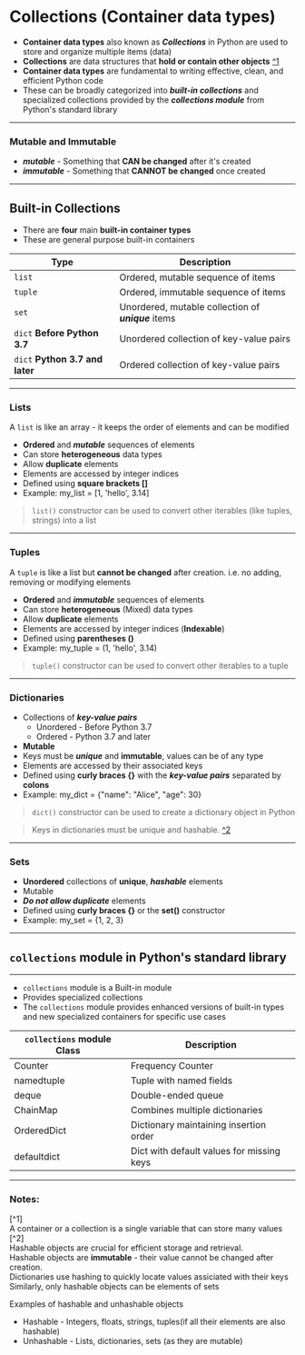 # Collections (Container data types) 

- **Container data types** also known as ***Collections*** in Python are used to store and organize multiple items (data)
- **Collections** are data structures that **hold or contain other objects** [^1](#footnote-1)
- **Container data types** are fundamental to writing effective, clean, and efficient Python code
- These can be broadly categorized into ***built-in collections*** and specialized collections provided by the ***collections module*** from Python's standard library

---
### Mutable and Immutable

- ***mutable*** - Something that **CAN be changed** after it's created
- ***immutable*** - Something that **CANNOT be changed** once created

---
## Built-in Collections

- There are **four** main **built-in container types**
- These are general purpose built-in containers

| Type                              | Description                                         |
| ----------------------------------| ----------------------------------------------------|
| `list`                            | Ordered, mutable sequence of items                  |
| `tuple`                           | Ordered, immutable sequence of items                |
| `set`                             | Unordered, mutable collection of ***unique*** items |
| `dict` **Before Python 3.7**      | Unordered collection of key-value pairs             |
| `dict` **Python 3.7 and later**   | Ordered collection of key-value pairs               |

---
### Lists

A `list` is like an array - it keeps the order of elements and can be modified

* **Ordered** and ***mutable*** sequences of elements
* Can store **heterogeneous** data types
* Allow **duplicate** elements
* Elements are accessed by integer indices
* Defined using **square brackets []**
* Example: my_list = [1, 'hello', 3.14]

> `list()` constructor can be used to convert other iterables (like tuples, strings) into a list

---

### Tuples

A `tuple` is like a list but **cannot be changed** after creation. i.e. no adding, removing or modifying elements

* **Ordered** and ***immutable*** sequences of elements
* Can store **heterogeneous** (Mixed) data types
* Allow **duplicate** elements
* Elements are accessed by integer indices  (**Indexable**)
* Defined using **parentheses ()**
* Example: my_tuple = (1, 'hello', 3.14)

> `tuple()` constructor can be used to convert other iterables to a tuple

---

### Dictionaries

* Collections of ***key-value pairs***
    - Unordered - Before Python 3.7
    - Ordered - Python 3.7 and later
* **Mutable**
* Keys must be ***unique*** and **immutable**, values can be of any type
* Elements are accessed by their associated keys
* Defined using **curly braces {}** with the ***key-value pairs*** separated by **colons**
* Example: my_dict = {"name": "Alice", "age": 30}

> `dict()` constructor can be used to create a dictionary object in Python

> Keys in dictionaries must be unique and hashable.
[^2](#footnote-2)

---

### Sets

* **Unordered** collections of **unique**, ***hashable*** elements
* Mutable
* ***Do not allow duplicate*** elements
* Defined using **curly braces {}** or the **set()** constructor
* Example: my_set = {1, 2, 3}

---
## `collections` module in Python's standard library
---

- `collections` module is a Built-in module
- Provides specialized collections
- The `collections` module provides enhanced versions of built-in types and new specialized containers for specific use cases

| `collections` module Class        | Description                               |
| ----------------------------------|-------------------------------------------|
| Counter                           | Frequency Counter                         |
| namedtuple                        | Tuple with named fields                   |
| deque                             | Double-ended queue                        |
| ChainMap                          | Combines multiple dictionaries            |
| OrderedDict                       | Dictionary maintaining insertion order    |
| defaultdict                       | Dict with default values for missing keys |

---
### Notes:

<a name="footnote-1">[^1]</a>  
A container or a collection is a single variable that can store many values  
<a name="footnote-2">[^2]</a>  
Hashable objects are crucial for efficient storage and retrieval.  
Hashable objects are **immutable** - their value cannot be changed after creation.  
Dictionaries use hashing to quickly locate values assiciated with their keys  
Similarly, only hashable objects can be elements of sets  

Examples of hashable and unhashable objects
* Hashable - Integers, floats, strings, tuples(if all their elements are also hashable)
* Unhashable - Lists, dictionaries, sets (as they are mutable)
